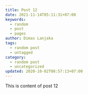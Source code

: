 ```yaml
---
title: Post 12
date: 2021-11-14T05:11:31+07:00
keywords:
  - random
  - post
  - pages
author: Dimas Lanjaka
tags:
  - random post
  - untagged
category:
  - random post
  - uncategorized
updated: 2020-10-02T08:57:13+07:00
---
```

This is content of post 12